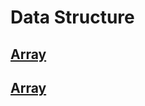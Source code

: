 # Data Structure

## <a href="https://github.com/rakibul0026/Data-Structure/tree/main/Array">Array</a>
 ## <a href="[https://github.com/rakibul0026/Data-Structure/tree/main/Array/Search%20in%20array](https://github.com/rakibul0026/Data-Structure/tree/main/Array/Search%20in%20array)">Array</a>




